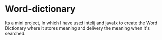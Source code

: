 # Word-dictionary
Its a mini project, In which I have used intelij and javafx to create the Word Dictionary where it stores meaning and delivery the meaning when it's searched.
